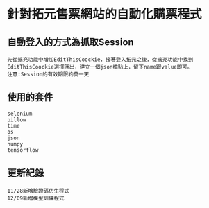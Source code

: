 # 針對拓元售票網站的自動化購票程式

## 自動登入的方式為抓取Session
    先從擴充功能中增加EditThisCoockie，接著登入拓元之後，從擴充功能中找到
    EditThisCoockie選擇匯出，建立一個json檔貼上，留下name跟value即可。
    注意:Session的有效期限約莫一天

## 使用的套件
    selenium
    pillow
    time
    os
    json
    numpy
    tensorflow

## 更新紀錄
    11/28新增驗證碼仿生程式
    12/09新增模型訓練程式
